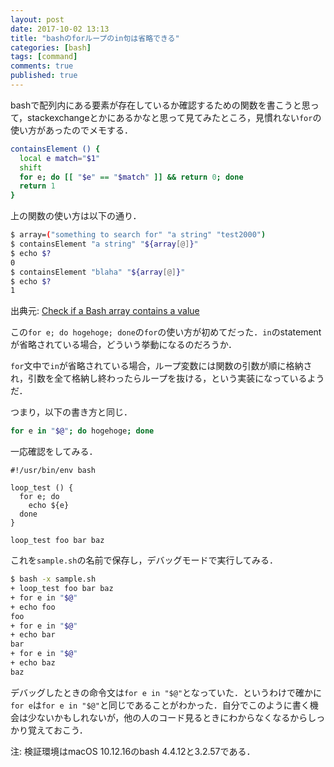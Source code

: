 ```yaml
---
layout: post
date: 2017-10-02 13:13
title: "bashのforループのin句は省略できる"
categories: [bash]
tags: [command]
comments: true
published: true
---
```


bashで配列内にある要素が存在しているか確認するための関数を書こうと思って，stackexchangeとかにあるかなと思って見てみたところ，見慣れない`for`の使い方があったのでメモする．

```sh
containsElement () {
  local e match="$1"
  shift
  for e; do [[ "$e" == "$match" ]] && return 0; done
  return 1
}
```

上の関数の使い方は以下の通り．

```sh
$ array=("something to search for" "a string" "test2000")
$ containsElement "a string" "${array[@]}"
$ echo $?
0
$ containsElement "blaha" "${array[@]}"
$ echo $?
1
```

出典元: [Check if a Bash array contains a value](https://stackoverflow.com/questions/3685970/check-if-a-bash-array-contains-a-value#answer-8574392)

この`for e; do hogehoge; done`の`for`の使い方が初めてだった．`in`のstatementが省略されている場合，どういう挙動になるのだろうか．

`for`文中で`in`が省略されている場合，ループ変数には関数の引数が順に格納され，引数を全て格納し終わったらループを抜ける，という実装になっているようだ．

つまり，以下の書き方と同じ．

```sh
for e in "$@"; do hogehoge; done
```

一応確認をしてみる．

```
#!/usr/bin/env bash

loop_test () {
  for e; do
    echo ${e}
  done
}

loop_test foo bar baz
```

これを`sample.sh`の名前で保存し，デバッグモードで実行してみる．

```sh
$ bash -x sample.sh
+ loop_test foo bar baz
+ for e in "$@"
+ echo foo
foo
+ for e in "$@"
+ echo bar
bar
+ for e in "$@"
+ echo baz
baz
```

デバッグしたときの命令文は`for e in "$@"`となっていた．というわけで確かに`for e`は`for e in "$@"`と同じであることがわかった．自分でこのように書く機会は少ないかもしれないが，他の人のコード見るときにわからなくなるからしっかり覚えておこう．

注: 検証環境はmacOS 10.12.16のbash 4.4.12と3.2.57である．
